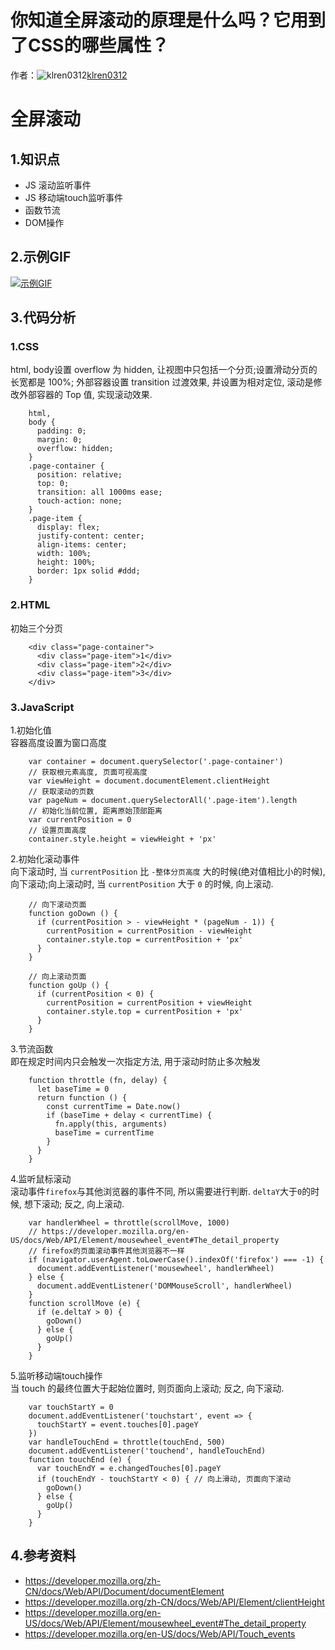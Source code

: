 # 你知道全屏滚动的原理是什么吗？它用到了CSS的哪些属性？

作者：![klren0312](https://avatars.githubusercontent.com/u/10903843?s=80&u=c8175b9cfc03d354c34a55a3d23dec5114b43bae&v=4)[klren0312](https://github/klren0312)

# 全屏滚动

## 1.知识点

  * JS 滚动监听事件
  * JS 移动端touch监听事件
  * 函数节流
  * DOM操作



## 2.示例GIF

[![示例GIF](https://user-images.githubusercontent.com/10903843/63244980-775ada00-c291-11e9-9da9-be713eb8c347.gif)](https://user-images.githubusercontent.com/10903843/63244980-775ada00-c291-11e9-9da9-be713eb8c347.gif)

## 3.代码分析

### 1.CSS

html, body设置 overflow 为 hidden, 让视图中只包括一个分页;设置滑动分页的长宽都是 100%; 外部容器设置 transition 过渡效果, 并设置为相对定位, 滚动是修改外部容器的 Top 值, 实现滚动效果.
``` 
    html,
    body {
      padding: 0;
      margin: 0;
      overflow: hidden;
    }
    .page-container {
      position: relative;
      top: 0;
      transition: all 1000ms ease;
      touch-action: none;
    }
    .page-item {
      display: flex;
      justify-content: center;
      align-items: center;
      width: 100%;
      height: 100%;
      border: 1px solid #ddd;
    }
```

### 2.HTML

初始三个分页
``` 
    <div class="page-container">
      <div class="page-item">1</div>
      <div class="page-item">2</div>
      <div class="page-item">3</div>
    </div>
```

### 3.JavaScript

1.初始化值  
容器高度设置为窗口高度
``` 
    var container = document.querySelector('.page-container')
    // 获取根元素高度, 页面可视高度
    var viewHeight = document.documentElement.clientHeight
    // 获取滚动的页数
    var pageNum = document.querySelectorAll('.page-item').length
    // 初始化当前位置, 距离原始顶部距离
    var currentPosition = 0
    // 设置页面高度
    container.style.height = viewHeight + 'px'
```

2.初始化滚动事件  
向下滚动时, 当 `currentPosition` 比 `-整体分页高度` 大的时候(绝对值相比小的时候), 向下滚动;向上滚动时, 当 `currentPosition` 大于 `0` 的时候, 向上滚动.
``` 
    // 向下滚动页面
    function goDown () {
      if (currentPosition > - viewHeight * (pageNum - 1)) {
        currentPosition = currentPosition - viewHeight
        container.style.top = currentPosition + 'px'
      }
    }
    
    // 向上滚动页面
    function goUp () {
      if (currentPosition < 0) {
        currentPosition = currentPosition + viewHeight
        container.style.top = currentPosition + 'px'
      }
    }
```

3.节流函数  
即在规定时间内只会触发一次指定方法, 用于滚动时防止多次触发
``` 
    function throttle (fn, delay) {
      let baseTime = 0
      return function () {
        const currentTime = Date.now()
        if (baseTime + delay < currentTime) {
          fn.apply(this, arguments)
          baseTime = currentTime
        }
      }
    }
```

4.监听鼠标滚动  
滚动事件`firefox`与其他浏览器的事件不同, 所以需要进行判断. `deltaY`大于`0`的时候, 想下滚动; 反之, 向上滚动.
``` 
    var handlerWheel = throttle(scrollMove, 1000)
    // https://developer.mozilla.org/en-US/docs/Web/API/Element/mousewheel_event#The_detail_property
    // firefox的页面滚动事件其他浏览器不一样
    if (navigator.userAgent.toLowerCase().indexOf('firefox') === -1) {
      document.addEventListener('mousewheel', handlerWheel)
    } else {
      document.addEventListener('DOMMouseScroll', handlerWheel)
    }
    function scrollMove (e) {
      if (e.deltaY > 0) {
        goDown()
      } else {
        goUp()
      }
    }
```

5.监听移动端touch操作  
当 touch 的最终位置大于起始位置时, 则页面向上滚动; 反之, 向下滚动.
``` 
    var touchStartY = 0
    document.addEventListener('touchstart', event => {
      touchStartY = event.touches[0].pageY
    })
    var handleTouchEnd = throttle(touchEnd, 500)
    document.addEventListener('touchend', handleTouchEnd)
    function touchEnd (e) {
      var touchEndY = e.changedTouches[0].pageY
      if (touchEndY - touchStartY < 0) { // 向上滑动, 页面向下滚动
        goDown()
      } else {
        goUp()
      }
    }
```

## 4.参考资料

  * <https://developer.mozilla.org/zh-CN/docs/Web/API/Document/documentElement>
  * <https://developer.mozilla.org/zh-CN/docs/Web/API/Element/clientHeight>
  * <https://developer.mozilla.org/en-US/docs/Web/API/Element/mousewheel_event#The_detail_property>
  * <https://developer.mozilla.org/en-US/docs/Web/API/Touch_events>


